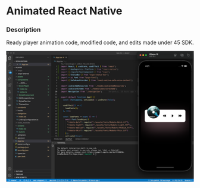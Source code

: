 # Animated React Native 

### Description

Ready player animation code, modified code, and edits made under 45 SDK.

![Screenshot](player.png)